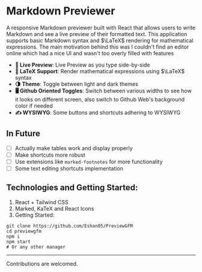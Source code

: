 # Markdown Previewer

A responsive Markdown previewer built with React that allows users to write Markdown and see a live preview of their formatted text. This application supports basic Markdown syntax and $\LaTeX$ rendering for mathematical expressions. The main motivation behind this was I couldn't find an editor online which had a nice UI and wasn't too overly filled with features

- **🌟 Live Preview**: Live Preview as you type side-by-side
- **🔢 LaTeX Support**: Render mathematical expressions using $\LaTeX$ syntax
- **🌗 Theme**: Toggle between light and dark themes
- **🖥️ Github Oriented Toggles**: Switch between various widths to see how it looks on different screen, also switch to Github Web's background color if needed
- **✍️ WYSIWYG**: Some buttons and shortcuts adhering to WYSIWYG

## In Future

- [ ] Actually make tables work and display properly
- [ ] Make shortcuts more robust
- [ ] Use extensions like `marked-footnotes` for more functionality
- [ ] Some text editing shortcuts implementation

## Technologies and Getting Started: 

1. React + Tailwind CSS
2. Marked, KaTeX and React Icons
3. Getting Started:

```shell
git clone https://github.com/Eshan05/PreviewGFM
cd previewgfm
npm i
npm start
# Or any other manager
```

---

Contributions are welcomed.